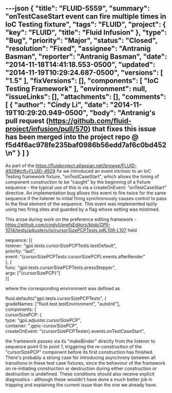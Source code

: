 ---json
{
  "title": "FLUID-5559",
  "summary": "onTestCaseStart event can fire multiple times in IoC Testing fixture",
  "tags": "FLUID",
  "project": {
    "key": "FLUID",
    "title": "Fluid Infusion"
  },
  "type": "Bug",
  "priority": "Major",
  "status": "Closed",
  "resolution": "Fixed",
  "assignee": "Antranig Basman",
  "reporter": "Antranig Basman",
  "date": "2014-11-18T14:41:18.553-0500",
  "updated": "2014-11-19T10:29:24.687-0500",
  "versions": [
    "1.5"
  ],
  "fixVersions": [],
  "components": [
    "IoC Testing Framework"
  ],
  "environment": null,
  "issueLinks": [],
  "attachments": [],
  "comments": [
    {
      "author": "Cindy Li",
      "date": "2014-11-19T10:29:20.949-0500",
      "body": "Antranig's pull request (<https://github.com/fluid-project/infusion/pull/570>) that fixes this issue has been merged into the project repo @ f5d4f6ac978fe235baf0986b56edd7af6c0bd452\n"
    }
  ]
}
---
As part of the <https://fluidproject.atlassian.net/browse/FLUID-4929#icft=FLUID-4929> fix we introduced an event intrinsic to an IoC Testing framework fixture, "onTestCaseStart", which allows the timing of component construction to be "caught" by the beginning of a fixture sequence - the typical use of this is via a createOnEvent: "onTestCaseStart" directive. An implementation bug allows this event to fire twice for the same sequence if the listener to initial firing synchronously causes control to pass to the final element of the sequence. This event was implemented lazily using two firing sites and guarded by a flag whose setting was mistimed.

This arose during work on the preference editing framework - <https://github.com/cindyli/prefsEditors/blob/GPII-1014/tests/adjusters/js/cursorSizePCPTests.js#L106-L107> held

sequence: \[{\
listener: "gpii.tests.cursorSizePCPTests.testDefault",\
priority: "last",\
event: "{cursorSizePCPTests cursorSizePCP}.events.afterRender"\
}, {\
func: "gpii.tests.cursorSizePCPTests.pressStepper",\
args: \["{cursorSizePCP}"]\
}]

where the corresponding environment was defined as

fluid.defaults("gpii.tests.cursorSizePCPTests", {\
gradeNames: \["fluid.test.testEnvironment", "autoInit"],\
components: {\
cursorSizePCP: {\
type: "gpii.adjuster.cursorSizePCP",\
container: ".gpiic-cursorSizePCP",\
createOnEvent: "{cursorSizePCPTester}.events.onTestCaseStart",

the framework passes via its "makeBinder" directly from the listener to sequence point 0 to point 1, triggering the re-construction of the "cursorSizePCP" component before its first construction has finished. There's probably a strong case for introducing asynchrony between all transitions in these test case fixtures, since the behaviour of the framework on re-initiating construction or destruction during either construction or destruction is undefined. These conditions should also receive explicit diagnostics - although these wouldn't have done a much better job in trapping and explaining the current issue than the one we already have.

        